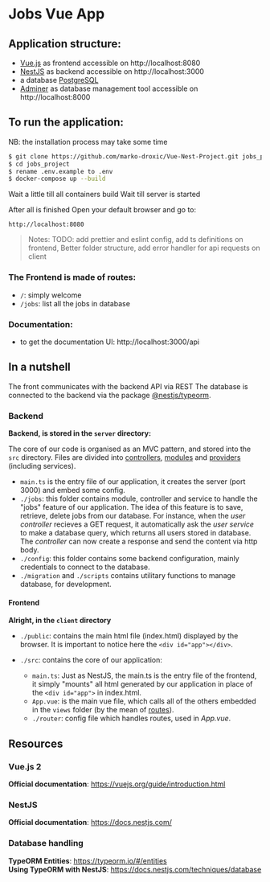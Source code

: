 # Jobs Vue App


## Application structure:

- [Vue.js](https://vuejs.org/guide/introduction.html) as frontend accessible on http://localhost:8080
- [NestJS](https://docs.nestjs.com/) as backend accessible on http://localhost:3000
- a database [PostgreSQL](https://www.postgresql.org/docs/13/index.html)
- [Adminer](https://www.adminer.org/en/) as database management tool accessible on http://localhost:8000


## To run the application:

NB: the installation process may take some time

```sh
$ git clone https://github.com/marko-droxic/Vue-Nest-Project.git jobs_project
$ cd jobs_project
$ rename .env.example to .env
$ docker-compose up --build
```

Wait a little till all containers build 
Wait till server is started


After all is finished
Open your default browser and go to:

```
http://localhost:8080
```

> Notes:
> TODO: add prettier and eslint config, add ts definitions on frontend, Better folder structure, add error handler for api requests on client
> 


### The Frontend  is made of routes:

- `/`: simply welcome
- `/jobs`: list all the jobs  in database

### Documentation:

- to get the documentation UI: http://localhost:3000/api

## In a nutshell

The front communicates with the backend API via REST
The database is connected to the backend via the package [@nestjs/typeorm](https://docs.nestjs.com/techniques/database).

### Backend

**Backend, is stored in the `server` directory:**

The core of our code is organised as an MVC pattern, and stored into the `src` directory. Files are divided into [controllers](https://docs.nestjs.com/controllers), [modules](https://docs.nestjs.com/modules) and [providers](https://docs.nestjs.com/providers) (including services).

- `main.ts` is the entry file of our application, it creates the server (port 3000) and embed some config.
- `./jobs`: this folder contains module, controller and service to handle the "jobs" feature of our application. The idea of this feature is to save, retrieve, delete jobs from our database. For instance, when the _user controller_ recieves a GET request, it automatically ask the _user service_ to make a database query, which returns all users stored in database. The _controller_ can now create a response and send the content via http body.
- `./config`: this folder contains some backend configuration, mainly credentials to connect to the database.
- `./migration` and `./scripts` contains utilitary functions to manage database, for development.

#### Frontend

**Alright, in the `client` directory**

- `./public`: contains the main html file (index.html) displayed by the browser. It is important to notice here the `<div id="app"></div>`.

- `./src`: contains the core of our application:

    - `main.ts`: Just as NestJS, the main.ts is the entry file of the frontend, it simply "mounts" all html generated by our application in place of the `<div id="app">` in index.html.
    - `App.vue`: is the main vue file, which calls all of the others embedded in the `views` folder (by the mean of [routes](vhttps://v3.vuejs.org/guide/routing.html#official-router)).
    - `./router`: config file which handles routes, used in _App.vue_.


## Resources

### Vue.js 2

**Official documentation**: https://vuejs.org/guide/introduction.html  

### NestJS

**Official documentation**: https://docs.nestjs.com/

### Database handling

**TypeORM Entities**: https://typeorm.io/#/entities  
**Using TypeORM with NestJS**: https://docs.nestjs.com/techniques/database

